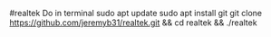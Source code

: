 #realtek
Do in terminal
sudo apt update
sudo apt install git
 git clone https://github.com/jeremyb31/realtek.git && cd realtek && ./realtek
